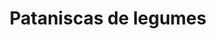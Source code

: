 ---
title: Pataniscas de legumes
draft: false
layout: recettes
type: entree
categories:
  - Bouchées salées
  - Snacking
regime:
  - vegetarien
region: Portugal
cuisson: Oui
temperature: Chaud
plate: 100
check: Non
checkAlwaysOk: false
checkfor: 10
ingredients:
  autres:
    - commentaire: ""
      quantite: 4
      title: Eau gazeuse
      unit: litre
    - quantite: 35
      title: Levure chimique
      unit: grammes
  epices:
    - title: Sel
    - quantite: 15
      title: Poivre noir moulu
      unit: grammes
    - quantite: 30
      title: Curcuma moulu
      unit: grammes
    - quantite: 6
      title: Persil frais
      unit: bottes
  frais: []
  legumes:
    - quantite: 6
      title: Ail
      unit: tête·s
    - quantite: 1.7
      title: Oignon
      unit: Kg
    - quantite: 3
      title: Courgette
      unit: Kg
    - quantite: 1.7
      title: Carotte
      unit: Kg
  lof:
    - quantite: 3
      title: huile de tournesol
      unit: litre
    - quantite: 25
      title: Oeuf
      unit: unité
    - commentaire: Fine (T45/T55)
      quantite: 4
      title: Farine de blé
      unit: Kg
  sec: []
materiel:
  - Bruleur
  - Gastro 1/1 (Fins)
  - Grand Saladier
preparation: >-
  \- meilleur quand préparé un peu en avance (2/3h repos de la pâte) -


  Raper les courgettes et les carottes. Hacher les oignons, l'ail et le persil. Dans un grand récipent, ajouter les épices et la levure au reste, bien mélanger. Ajouter la farine et remélanger jusqu'à avoir une texture homogène.


  Ajouter les 2/3 de l'eau gaseuse et les oeufs battus. 


  La pâte doit ressembler à de la pâte à beignets, un peu épaisse mais pas trop. Le dernier tiers d'eau pour rectifier.


  Faire chauffer une large quantité d'huile dans une grande poele


  Couler des grosses cuillers de pâte pour obtenir des beignets.
publishDate: 2024-06-19 00:00:00+00:00
---